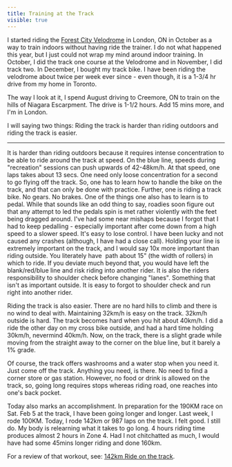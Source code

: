 ---title: Training at the Trackvisible: true---I started riding the <a target="_blank" title="Forest City Velodrome" href="http://www.forestcityvelodrome.ca">Forest City Velodrome</a> in London, ON in October as a way to train indoors without having ride the trainer. I do not what happened this year, but I just could not wrap my mind around indoor training. In October, I did the track one course at the Velodrome and in November, I did track two. In December, I bought my track bike. I have been riding the velodrome about twice per week ever since - even though, it is a 1-3/4 hr drive from my home in Toronto.

The way I look at it, I spend August driving to Creemore, ON to train on the hills of Niagara Escarpment. The drive is 1-1/2 hours. Add 15 mins more, and I'm in London.

I will saying two things: Riding the track is harder than riding outdoors and riding the track is easier.

<hr id="system-readmore" />
It is harder than riding outdoors because it requires intense concentration to be able to ride around the track at speed. On the blue line, speeds during "recreation" sessions can push upwards of 42-48km/h. At that speed, one laps takes about 13 secs. One need only loose concentration for a second to go flying off the track. So, one has to learn how to handle the bike on the track, and that can only be done with practice. Further, one is riding a track bike. No gears. No brakes. One of the things one also has to learn is to pedal. While that sounds like an odd thing to say, roadies soon figure out that any attempt to led the pedals spin is met rather violently with the feet being dragged around. I've had some near mishaps because I forgot that I had to keep pedalling - especially important after come down from a high speed to a slower speed. It's easy to lose control. I have been lucky and not caused any crashes (although, I have had a close call). Holding your line is extremely important on the track, and I would say 10x more important than riding outside. You literately have &nbsp;path about 15" (the width of rollers) in which to ride. If you deviate much beyond that, you would have left the blank/red/blue line and risk riding into another rider. It is also the riders responsibility to shoulder check before changing "lanes". Something that isn't as important outside. It is easy to forgot to shoulder check and run right into another rider.

Riding the track is also easier. There are no hard hills to climb and there is no wind to deal with. Maintaining 32km/h is easy on the track. 32km/h outside is hard. The track becomes hard when you hit about 40km/h. I did a ride the other day on my cross bike outside, and had a hard time holding 30km/h, nevermind 40km/h. Now, on the track, there is a slight grade while moving from the straight away to the corner on the blue line, but it barely a 1% grade.

Of course, the track offers washrooms and a water stop when you need it. Just come off the track. Anything you need, is there. No need to find a corner store or gas station. However, no food or drink is allowed on the track, so, going long requires stops whereas riding road, one reaches into one's back pocket.

Today also marks an accomplishment. In preparation for the 190KM race on Sat. Feb 5 at the track, I have been going longer and longer. Last week, I rode 100KM. Today, I rode 142km or 987 laps on the track. I felt good. I still do. My body is relearning what it takes to go long. 4 hours riding time produces almost 2 hours in Zone 4. Had I not chitchatted as much, I would have had some 45mins longer riding and done 160km.

For a review of that workout, see: [142km Ride on the track][4].

 [4]: http://tpks.ws/Qufsdgac "142km Ride on the track"